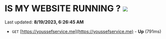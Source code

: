 # IS MY WEBSITE RUNNING ? [![](https://img.shields.io/static/v1?label=Sponsor&message=%E2%9D%A4&logo=GitHub&color=%23fe8e86)](https://github.com/sponsors/<username>)

Last updated: **8/19/2023, 6:26:45 AM**

- `GET` [https://youssefservice.me](https://youssefservice.me) - **Up** (791ms)
